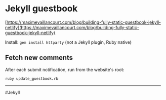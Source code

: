 # Jekyll guestbook

[https://maximevaillancourt.com/blog/building-fully-static-guestbook-jekyll-netlify](https://maximevaillancourt.com/blog/building-fully-static-guestbook-jekyll-netlify)

Install: `gem install httparty` (not a Jekyll plugin, Ruby native)

## Fetch new comments

After each submit notification, run from the website's root:

`ruby update_guestbook.rb`

---

#Jekyll